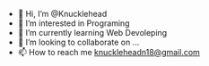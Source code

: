 - 👋 Hi, I’m @Knucklehead
- 👀 I’m interested in Programing
- 🌱 I’m currently learning Web Devoleping
- 💞️ I’m looking to collaborate on ...
- 📫 How to reach me knuckleheadn18@gmail.com

<!---
Knucklehead73/Knucklehead73 is a ✨ special ✨ repository because its `README.md` (this file) appears on your GitHub profile.
You can click the Preview link to take a look at your changes.
--->

